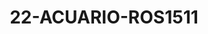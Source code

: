 ---
title: 22-ACUARIO-ROS1511
image: /v1543919832/viterbo/22-ACUARIO-ROS1511.jpg
brand: rosa-clara
layout: vestito
---